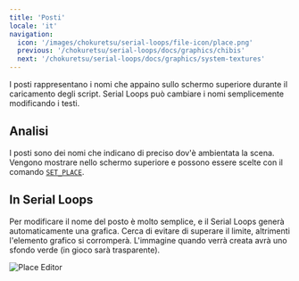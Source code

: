 ```yaml
---
title: 'Posti'
locale: 'it'
navigation:
  icon: '/images/chokuretsu/serial-loops/file-icon/place.png'
  previous: '/chokuretsu/serial-loops/docs/graphics/chibis'
  next: '/chokuretsu/serial-loops/docs/graphics/system-textures'
---
```


I posti rappresentano i nomi che appaino sullo schermo superiore durante il caricamento degli script. Serial Loops può cambiare i nomi semplicemente modificando i testi.

## Analisi
I posti sono dei nomi che indicano di preciso dov'è ambientata la scena. Vengono mostrare nello schermo superiore e possono essere scelte con
il comando [`SET_PLACE`](../scripts/commands#set_place).

## In Serial Loops
Per modificare il nome del posto è molto semplice, e il Serial Loops generà automaticamente una grafica.
Cerca di evitare di superare il limite, altrimenti l'elemento grafico si corromperà.
L'immagine quando verrà creata avrà uno sfondo verde (in gioco sarà trasparente).

![Place Editor](/images/chokuretsu/serial-loops/place-editor.png)